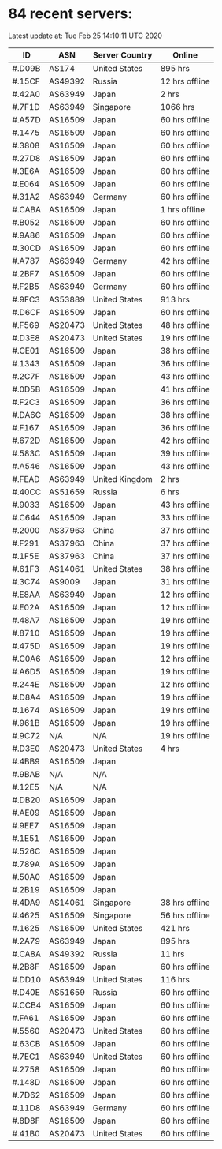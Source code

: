 # 84 recent servers:

Latest update at: Tue Feb 25 14:10:11 UTC 2020

| ID | ASN | Server Country | Online |
| -- | --- | -------------- | ------ |
| #.D09B | AS174 | United States | 895 hrs |
| #.15CF | AS49392 | Russia | 12 hrs offline |
| #.42A0 | AS63949 | Japan | 2 hrs |
| #.7F1D | AS63949 | Singapore | 1066 hrs |
| #.A57D | AS16509 | Japan | 60 hrs offline |
| #.1475 | AS16509 | Japan | 60 hrs offline |
| #.3808 | AS16509 | Japan | 60 hrs offline |
| #.27D8 | AS16509 | Japan | 60 hrs offline |
| #.3E6A | AS16509 | Japan | 60 hrs offline |
| #.E064 | AS16509 | Japan | 60 hrs offline |
| #.31A2 | AS63949 | Germany | 60 hrs offline |
| #.CABA | AS16509 | Japan | 1 hrs offline |
| #.B052 | AS16509 | Japan | 60 hrs offline |
| #.9A86 | AS16509 | Japan | 60 hrs offline |
| #.30CD | AS16509 | Japan | 60 hrs offline |
| #.A787 | AS63949 | Germany | 42 hrs offline |
| #.2BF7 | AS16509 | Japan | 60 hrs offline |
| #.F2B5 | AS63949 | Germany | 60 hrs offline |
| #.9FC3 | AS53889 | United States | 913 hrs |
| #.D6CF | AS16509 | Japan | 60 hrs offline |
| #.F569 | AS20473 | United States | 48 hrs offline |
| #.D3E8 | AS20473 | United States | 19 hrs offline |
| #.CE01 | AS16509 | Japan | 38 hrs offline |
| #.1343 | AS16509 | Japan | 36 hrs offline |
| #.2C7F | AS16509 | Japan | 43 hrs offline |
| #.0D5B | AS16509 | Japan | 41 hrs offline |
| #.F2C3 | AS16509 | Japan | 36 hrs offline |
| #.DA6C | AS16509 | Japan | 38 hrs offline |
| #.F167 | AS16509 | Japan | 36 hrs offline |
| #.672D | AS16509 | Japan | 42 hrs offline |
| #.583C | AS16509 | Japan | 39 hrs offline |
| #.A546 | AS16509 | Japan | 43 hrs offline |
| #.FEAD | AS63949 | United Kingdom | 2 hrs |
| #.40CC | AS51659 | Russia | 6 hrs |
| #.9033 | AS16509 | Japan | 43 hrs offline |
| #.C644 | AS16509 | Japan | 33 hrs offline |
| #.2000 | AS37963 | China | 37 hrs offline |
| #.F291 | AS37963 | China | 37 hrs offline |
| #.1F5E | AS37963 | China | 37 hrs offline |
| #.61F3 | AS14061 | United States | 38 hrs offline |
| #.3C74 | AS9009 | Japan | 31 hrs offline |
| #.E8AA | AS63949 | Japan | 12 hrs offline |
| #.E02A | AS16509 | Japan | 12 hrs offline |
| #.48A7 | AS16509 | Japan | 19 hrs offline |
| #.8710 | AS16509 | Japan | 19 hrs offline |
| #.475D | AS16509 | Japan | 19 hrs offline |
| #.C0A6 | AS16509 | Japan | 12 hrs offline |
| #.A6D5 | AS16509 | Japan | 19 hrs offline |
| #.244E | AS16509 | Japan | 12 hrs offline |
| #.D8A4 | AS16509 | Japan | 19 hrs offline |
| #.1674 | AS16509 | Japan | 19 hrs offline |
| #.961B | AS16509 | Japan | 19 hrs offline |
| #.9C72 | N/A | N/A | 19 hrs offline |
| #.D3E0 | AS20473 | United States | 4 hrs |
| #.4BB9 | AS16509 | Japan | |
| #.9BAB | N/A | N/A | |
| #.12E5 | N/A | N/A | |
| #.DB20 | AS16509 | Japan | |
| #.AE09 | AS16509 | Japan | |
| #.9EE7 | AS16509 | Japan | |
| #.1E51 | AS16509 | Japan | |
| #.526C | AS16509 | Japan | |
| #.789A | AS16509 | Japan | |
| #.50A0 | AS16509 | Japan | |
| #.2B19 | AS16509 | Japan | |
| #.4DA9 | AS14061 | Singapore | 38 hrs offline |
| #.4625 | AS16509 | Singapore | 56 hrs offline |
| #.1625 | AS16509 | United States | 421 hrs |
| #.2A79 | AS63949 | Japan | 895 hrs |
| #.CA8A | AS49392 | Russia | 11 hrs |
| #.2B8F | AS16509 | Japan | 60 hrs offline |
| #.DD10 | AS63949 | United States | 116 hrs |
| #.D40E | AS51659 | Russia | 60 hrs offline |
| #.CCB4 | AS16509 | Japan | 60 hrs offline |
| #.FA61 | AS16509 | Japan | 60 hrs offline |
| #.5560 | AS20473 | United States | 60 hrs offline |
| #.63CB | AS16509 | Japan | 60 hrs offline |
| #.7EC1 | AS63949 | United States | 60 hrs offline |
| #.2758 | AS16509 | Japan | 60 hrs offline |
| #.148D | AS16509 | Japan | 60 hrs offline |
| #.7D62 | AS16509 | Japan | 60 hrs offline |
| #.11D8 | AS63949 | Germany | 60 hrs offline |
| #.8D8F | AS16509 | Japan | 60 hrs offline |
| #.41B0 | AS20473 | United States | 60 hrs offline |

